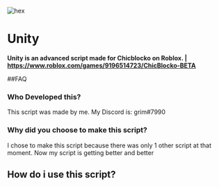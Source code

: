 ![hex](https://user-images.githubusercontent.com/112278719/212500803-2985f7cf-b817-4e5e-909d-e460eca330ed.png)

# Unity

**Unity is an advanced script made for Chicblocko on Roblox. | https://www.roblox.com/games/9196514723/ChicBlocko-BETA**

##FAQ

### Who Developed this?
This script was made by me. My Discord is:
grim#7990

### Why did you choose to make this script?
I chose to make this script because there was only 1 other script at that moment. Now my script is getting better and better

## How do i use this script?

